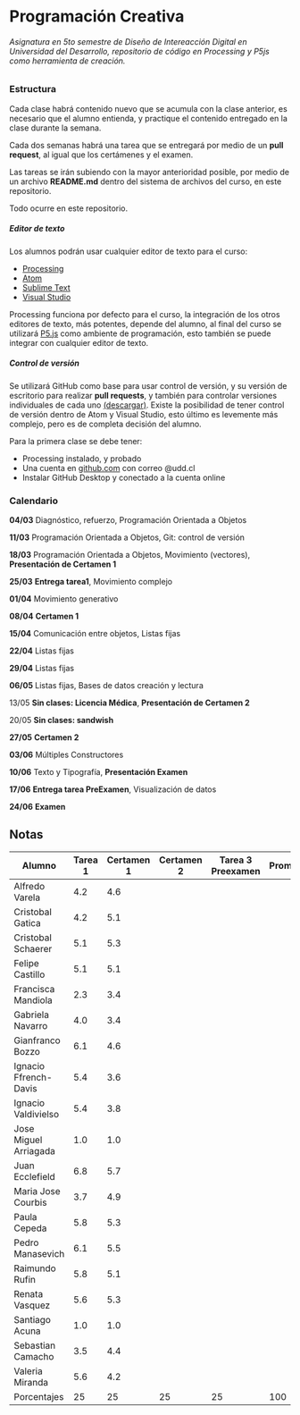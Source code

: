 # Programación Creativa
###### Asignatura en 5to semestre de Diseño de Intereacción Digital en Universidad del Desarrollo, repositorio de código en Processing y P5js como herramienta de creación.

### Estructura

Cada clase habrá contenido nuevo que se acumula con la clase anterior, es necesario que el alumno entienda, y practique el contenido entregado en la clase durante la semana.

Cada dos semanas habrá una tarea que se entregará por medio de un **pull request**, al igual que los certámenes y el examen.

Las tareas se irán subiendo con la mayor anterioridad posible, por medio de un archivo **README.md** dentro del sistema de archivos del curso, en este repositorio.

Todo ocurre en este repositorio.

##### **Editor de texto**

Los alumnos podrán usar cualquier editor de texto para el curso:

- [Processing](https://processing.org/download/)
- [Atom](https://atom.io/)
- [Sublime Text](https://www.sublimetext.com/)
- [Visual Studio](https://code.visualstudio.com/)

Processing funciona por defecto para el curso, la integración de los otros editores de texto, más potentes, depende del alumno, al final del curso se utilizará [P5.js](https://p5js.org/download/) como ambiente de programación, esto también se puede integrar con cualquier editor de texto.

##### Control de versión

Se utilizará GitHub como base para usar control de versión, y su versión de escritorio para realizar **pull requests**, y también para controlar versiones individuales de cada uno [(descargar)](https://desktop.github.com/). Existe la posibilidad de tener control de versión dentro de Atom y Visual Studio, esto último es levemente más complejo, pero es de completa decisión del alumno.



Para la primera clase se debe tener:

- Processing instalado, y probado
- Una cuenta en [github.com](https://www.github.com/) con correo @udd.cl
- Instalar GitHub Desktop y conectado a la cuenta online



### Calendario

**04/03** Diagnóstico, refuerzo, Programación Orientada a Objetos

**11/03** Programación Orientada a Objetos, Git: control de versión

**18/03** Programación Orientada a Objetos, Movimiento (vectores), **Presentación de Certamen 1**

**25/03** **Entrega tarea1**, Movimiento complejo

**01/04** Movimiento generativo

**08/04** **Certamen 1**

**15/04** Comunicación entre objetos, Listas fijas

**22/04** Listas fijas

**29/04** Listas fijas

**06/05** Listas fijas, Bases de datos creación y lectura

13/05 **Sin clases: Licencia Médica**, **Presentación de Certamen 2**

20/05 **Sin clases: sandwish**

**27/05** **Certamen 2**

**03/06** Múltiples Constructores

**10/06** Texto y Tipografía, **Presentación Examen**

**17/06** **Entrega tarea PreExamen**, Visualización de datos

**24/06** **Examen**





## Notas

| Alumno           | Tarea 1 | Certamen 1 | Certamen 2 | Tarea 3 Preexamen | Promedio |
| ---------------- | ------- | ---------- | ---------- | ------------- | ----------------- |
| Alfredo Varela   | 4.2     | 4.6        |            |               |                   |
| Cristobal Gatica | 4.2     | 5.1        |            |               |                   |
| Cristobal Schaerer | 5.1 | 5.3 |  |  |  |
| Felipe Castillo | 5.1 | 5.1 |  |  |  |
| Francisca Mandiola | 2.3 | 3.4 |  |  |  |
| Gabriela Navarro | 4.0 | 3.4 |  |  |  |
| Gianfranco Bozzo | 6.1 | 4.6 |  |  |  |
| Ignacio Ffrench-Davis | 5.4 | 3.6 |  |  |  |
| Ignacio Valdivielso | 5.4 | 3.8 |  |  |  |
| Jose Miguel Arriagada | 1.0 | 1.0 |  |  |  |
| Juan Ecclefield | 6.8 | 5.7 |  |  |  |
| Maria Jose Courbis | 3.7 | 4.9 |  |  |  |
| Paula Cepeda | 5.8 | 5.3 |  |  |  |
| Pedro Manasevich | 6.1 | 5.5 |  |  |  |
| Raimundo Rufin | 5.8 | 5.1 |  |  |  |
| Renata Vasquez | 5.6 | 5.3 |  |  |  |
| Santiago Acuna | 1.0 | 1.0 |  |  |  |
| Sebastian Camacho | 3.5 | 4.4 |  |  |  |
| Valeria Miranda | 5.6 | 4.2 |  |  |  |
| Porcentajes | 25 | 25 | 25 | 25 | 100|
